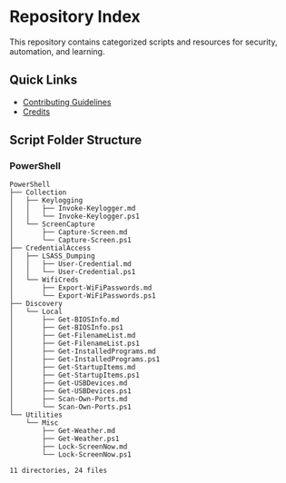 # Repository Index

This repository contains categorized scripts and resources for security, automation, and learning.

## Quick Links

- [Contributing Guidelines](CONTRIBUTING.md)
- [Credits](CREDITS.md)

## Script Folder Structure

### PowerShell

```plaintext
PowerShell
├── Collection
│   ├── Keylogging
│   │   ├── Invoke-Keylogger.md
│   │   └── Invoke-Keylogger.ps1
│   └── ScreenCapture
│       ├── Capture-Screen.md
│       └── Capture-Screen.ps1
├── CredentialAccess
│   ├── LSASS_Dumping
│   │   ├── User-Credential.md
│   │   └── User-Credential.ps1
│   └── WifiCreds
│       ├── Export-WiFiPasswords.md
│       └── Export-WiFiPasswords.ps1
├── Discovery
│   └── Local
│       ├── Get-BIOSInfo.md
│       ├── Get-BIOSInfo.ps1
│       ├── Get-FilenameList.md
│       ├── Get-FilenameList.ps1
│       ├── Get-InstalledPrograms.md
│       ├── Get-InstalledPrograms.ps1
│       ├── Get-StartupItems.md
│       ├── Get-StartupItems.ps1
│       ├── Get-USBDevices.md
│       ├── Get-USBDevices.ps1
│       ├── Scan-Own-Ports.md
│       └── Scan-Own-Ports.ps1
└── Utilities
    └── Misc
        ├── Get-Weather.md
        ├── Get-Weather.ps1
        ├── Lock-ScreenNow.md
        └── Lock-ScreenNow.ps1

11 directories, 24 files
```

